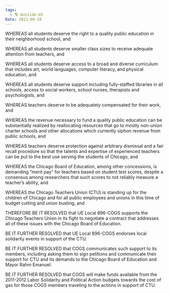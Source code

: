 ```yaml
---
tags:
  - 🌎-Outside-UI
Date: 2012-09-10
---
```

WHEREAS all students deserve the right to a quality public education in their neighborhood school, and

WHEREAS all students deserve smaller class sizes to receive adequate attention from teachers, and

WHEREAS all students deserve access to a broad and diverse curriculum that includes art, world languages, computer literacy, and physical education, and

WHEREAS all students deserve support including fully-staffed libraries in all schools, access to social workers, school nurses, therapists and psychologists, and

WHEREAS teachers deserve to be adequately compensated for their work, and

WHEREAS the revenue necessary to fund a quality public education can be substantially realized by reallocating resources that go to mostly non-union charter schools and other allocations which currently siphon revenue from public schools, and

WHEREAS teachers deserve protection against arbitrary dismissal and a fair recall procedure so that the talents and expertise of experienced teachers can be put to the best use serving the students of Chicago, and

WHEREAS the Chicago Board of Education, among other concessions, is demanding “merit pay” for teachers based on student test scores, despite a consensus among researchers that such scores to not reliably measure a teacher’s ability, and

WHEREAS the Chicago Teachers Union (CTU) is standing up for the children of Chicago and for all public employees and unions in this time of budget cutting and union busting, and

THEREFORE BE IT RESOLVED that UE Local 896-COGS supports the Chicago Teachers Union in its fight to negotiate a contract that addresses all of these issues with the Chicago Board of Education.

BE IT FURTHER RESOLVED that UE Local 896-COGS endorses local solidarity events in support of the CTU.

BE IT FURTHER RESOLVED that COGS communicates such support to its members, including asking them to sign petitions and communicate their support for CTU and its demands to the Chicago Board of Education and Mayor Rahm Emanuel.

BE IT FURTHER RESOLVED that COGS will make funds available from the 2011-2012 Labor Solidarity and Political Action budgets towards the cost of gas for those COGS members traveling to the actions in support of CTU.